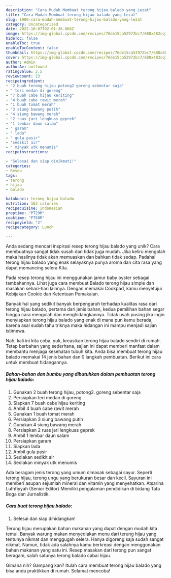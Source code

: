 ```yaml
---
description: "Cara Mudah Membuat terong hijau balado yang Lezat"
title: "Cara Mudah Membuat terong hijau balado yang Lezat"
slug: 1900-cara-mudah-membuat-terong-hijau-balado-yang-lezat
category: Uncategorized
date: 2022-10-07T02:01:38.866Z
image: https://img-global.cpcdn.com/recipes/76de15ca52972bc7/680x482cq70/terong-hijau-balado-foto-resep-utama.jpg
hideToc: false
enableToc: true
enableTocContent: false
thumbnail: https://img-global.cpcdn.com/recipes/76de15ca52972bc7/680x482cq70/terong-hijau-balado-foto-resep-utama.jpg
cover: https://img-global.cpcdn.com/recipes/76de15ca52972bc7/680x482cq70/terong-hijau-balado-foto-resep-utama.jpg
author: Admin
authorAv: notfound
ratingvalue: 3.5
reviewcount: 23
recipeingredient:
- "2 buah terong hijau potong2 goreng sebentar saja"
- " teri medan di goreng"
- "7 buah cabe hijau keriting"
- "4 buah cabe rawit merah"
- "1 buah tomat merah"
- "3 siung bawang putih"
- "4 siung bawang merah"
- "2 ruas jari lengkuas geprek"
- "1 lembar daun salam"
- " garam"
- " lada"
- " gula pasir"
- "sedikit air"
- " minyak utk menumis"
recipeinstructions:

- "Selesai dan siap dinikmati!"
categories:
- Resep
tags:
- terong
- hijau
- balado

katakunci: terong hijau balado 
nutrition: 163 calories
recipecuisine: Indonesian
preptime: "PT29M"
cooktime: "PT50M"
recipeyield: "2"
recipecategory: Lunch

---
```





Anda sedang mencari inspirasi resep terong hijau balado yang unik? Cara membuatnya sangat tidak susah dan tidak juga mudah. Jika keliru mengolah maka hasilnya tidak akan memuaskan dan bahkan tidak sedap. Padahal terong hijau balado yang enak selayaknya punya aroma dan cita rasa yang dapat memancing selera Kita.





Pada resep terong hijau ini menggunakan jamur baby oyster sebagai tambahannya. Lihat juga cara membuat Balado terong hijau simple dan masakan sehari-hari lainnya. Dengan memakai Cookpad, kamu menyetujui Kebijakan Cookie dan Ketentuan Pemakaian.

Banyak hal yang sedikit banyak berpengaruh terhadap kualitas rasa dari terong hijau balado, pertama dari jenis bahan, kedua pemilihan bahan segar hingga cara mengolah dan menghidangkannya. Tidak usah pusing jika ingin menyiapkan terong hijau balado yang enak di mana pun kamu berada, karena asal sudah tahu triknya maka hidangan ini mampu menjadi sajian istimewa.






Nah, kali ini kita coba, yuk, kreasikan terong hijau balado sendiri di rumah. Tetap berbahan yang sederhana, sajian ini dapat memberi manfaat dalam membantu menjaga kesehatan tubuh kita. Anda bisa membuat terong hijau balado memakai 14 jenis bahan dan 0 langkah pembuatan. Berikut ini cara untuk membuat hidangannya.

<!--inarticleads1-->

##### Bahan-bahan dan bumbu yang dibutuhkan dalam pembuatan terong hijau balado:

1. Gunakan 2 buah terong hijau, potong2. goreng sebentar saja
1. Persiapkan  teri medan di goreng
1. Siapkan 7 buah cabe hijau keriting
1. Ambil 4 buah cabe rawit merah
1. Gunakan 1 buah tomat merah
1. Persiapkan 3 siung bawang putih
1. Gunakan 4 siung bawang merah
1. Persiapkan 2 ruas jari lengkuas geprek
1. Ambil 1 lembar daun salam
1. Persiapkan  garam
1. Siapkan  lada
1. Ambil  gula pasir
1. Sediakan sedikit air
1. Sediakan  minyak utk menumis


Ada beragam jenis terong yang umum dimasak sebagai sayur. Seperti terong hijau, terong ungu yang berukuran besar dan kecil. Sayuran ini memberi asupan sejumlah mineral dan vitamin yang menyehatkan. Atsarina Luthfiyyah (Senior Editor) Memiliki pengalaman pendidikan di bidang Tata Boga dan Jurnalistik. 

<!--inarticleads2-->

##### Cara buat terong hijau balado:


1. Selesai dan siap dihidangkan!

Terung hijau merupakan bahan makanan yang dapat dengan mudah kita temui. Banyak warung makan menyediakan menu dari terung hijau yang tentunya nikmat dan menggugah selera. Hanya digoreng saja sudah sangat nikmat. Namun, tidak ada salahnya kamu berkreasi dengan menggunakan bahan makanan yang satu ini. Resep masakan dari terong pun sangat beragam, salah satunya terong balado cabai hijau. 

Gimana nih? Gampang kan? Itulah cara membuat terong hijau balado yang bisa anda praktikkan di rumah. Selamat mencoba!
